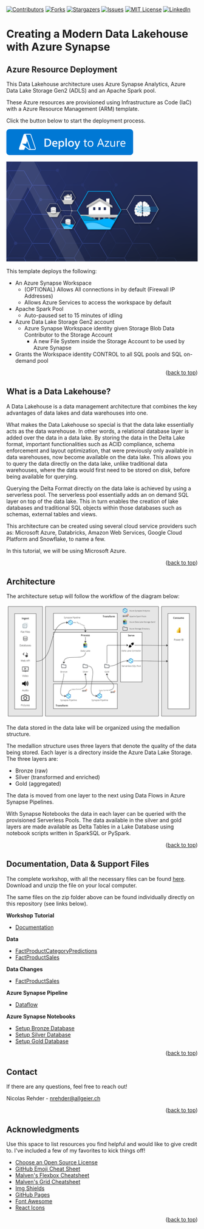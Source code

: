 <a name="readme-top"></a>

<!-- PROJECT SHIELDS -->
<!--
*** I'm using markdown "reference style" links for readability.
*** Reference links are enclosed in brackets [ ] instead of parentheses ( ).
*** See the bottom of this document for the declaration of the reference variables
*** for contributors-url, forks-url, etc. This is an optional, concise syntax you may use.
*** https://www.markdownguide.org/basic-syntax/#reference-style-links
-->
[![Contributors][contributors-shield]][contributors-url]
[![Forks][forks-shield]][forks-url]
[![Stargazers][stars-shield]][stars-url]
[![Issues][issues-shield]][issues-url]
[![MIT License][license-shield]][license-url]
[![LinkedIn][linkedin-shield]][linkedin-url]



<!-- ABOUT THE PROJECT -->
# Creating a Modern Data Lakehouse with Azure Synapse
## Azure Resource Deployment

This Data Lakehouse architecture uses Azure Synapse Analytics, Azure Data Lake Storage Gen2 (ADLS) and an Apache Spark pool. 

These Azure resources are provisioned using Infrastructure as Code (IaC) with a Azure Resource Management (ARM) template.

Click the button below to start the deployment process.

[![Deploy To Azure][azure-schield]][azure-url]

![Synapse Analytics](images/Data-Lakehouse.png)

This template deploys the following:

- An Azure Synapse Workspace
  - (OPTIONAL) Allows All connections in by default (Firewall IP Addresses)
  - Allows Azure Services to access the workspace by default  
- Apache Spark Pool
  - Auto-paused set to 15 minutes of idling
- Azure Data Lake Storage Gen2 account
  - Azure Synapse Workspace identity given Storage Blob Data Contributor to the Storage Account
    - A new File System inside the Storage Account to be used by Azure Synapse
- Grants the Workspace identity CONTROL to all SQL pools and SQL on-demand pool

<p align="right">(<a href="#readme-top">back to top</a>)</p>


<!-- GETTING STARTED -->
## What is a Data Lakehouse?

A Data Lakehouse is a data management architecture that combines the key advantages of data lakes and data warehouses into one. 

What makes the Data Lakehouse so special is that the data lake essentially acts as the data warehouse. In other words, a relational database layer is added over the data in a data lake. By storing the data in the Delta Lake format, important functionalities such as ACID compliance, schema enforcement and layout optimization, that were previously only available in data warehouses, now become available on the data lake. This allows you to query the data directly on the data lake, unlike traditional data warehouses, where the data would first need to be stored on disk, before being available for querying.

Querying the Delta Format directly on the data lake is achieved by using a serverless pool. The serverless pool essentially adds an on demand SQL layer on top of the data lake. This in turn enables the creation of lake databases and traditional SQL objects within those databases such as schemas, external tables and views.

This architecture can be created using several cloud service providers such as: Microsoft Azure, Databricks, Amazon Web Services, Google Cloud Platform and Snowflake, to name a few.

In this tutorial, we will be using Microsoft Azure.

<p align="right">(<a href="#readme-top">back to top</a>)</p>

## Architecture

The architecture setup will follow the workflow of the diagram below:

![Synapse Analytics](images/Data-Lakehouse-Architecture.png)

The data stored in the data lake will be organized using the medallion structure. 

The medallion structure uses three layers that denote the quality of the data being stored. Each layer is a directory inside the Azure Data Lake Storage. The three layers are: 

- Bronze (raw)
- Silver (transformed and enriched)
- Gold (aggregated)
 
The data is moved from one layer to the next using Data Flows in Azure Synapse Pipelines.

With Synapse Notebooks the data in each layer can be queried with the provisioned Serverless Pools. The data available in the silver and gold layers are made available as Delta Tables in a Lake Database using notebook scripts written in SparkSQL or PySpark.

<p align="right">(<a href="#readme-top">back to top</a>)</p>


<!-- USAGE EXAMPLES -->
## Documentation, Data & Support Files

The complete workshop, with all the necessary files can be found [here](Modern-Data-Lakehouse.zip). Download and unzip the file on your local computer.

The same files on the zip folder above can be found individually directly on this repository (see links below).

**Workshop Tutorial**

- [Documentation](documentation/Creating-a-Modern-Data-Lakehouse-with-Azure-Synapse.pdf)

**Data**

- [FactProductCategoryPredictions](data/FactProductCategoryPredictions.csv)
- [FactProductSales](data/FactProductSales.csv)

**Data Changes**

- [FactProductSales](data/changes/FactProductSales.csv)

**Azure Synapse Pipeline**

- [Dataflow](documentation/support/pipeline/TransformDeltaFormat.zip)

**Azure Synapse Notebooks**

- [Setup Bronze Database](documentation/support/notebooks/Setup-Bronze-Database.sql)
- [Setup Silver Database](documentation/support/notebooks/Setup-Silver-Database.sql)
- [Setup Gold Database](documentation/support/notebooks/Setup-Gold-Database.sql)


<p align="right">(<a href="#readme-top">back to top</a>)</p>


<!-- CONTACT -->
## Contact

If there are any questions, feel free to reach out!

Nicolas Rehder - nrehder@allgeier.ch

<p align="right">(<a href="#readme-top">back to top</a>)</p>


<!-- ACKNOWLEDGMENTS -->
## Acknowledgments

Use this space to list resources you find helpful and would like to give credit to. I've included a few of my favorites to kick things off!

* [Choose an Open Source License](https://choosealicense.com)
* [GitHub Emoji Cheat Sheet](https://www.webpagefx.com/tools/emoji-cheat-sheet)
* [Malven's Flexbox Cheatsheet](https://flexbox.malven.co/)
* [Malven's Grid Cheatsheet](https://grid.malven.co/)
* [Img Shields](https://shields.io)
* [GitHub Pages](https://pages.github.com)
* [Font Awesome](https://fontawesome.com)
* [React Icons](https://react-icons.github.io/react-icons/search)

<p align="right">(<a href="#readme-top">back to top</a>)</p>



<!-- MARKDOWN LINKS & IMAGES -->
<!-- https://www.markdownguide.org/basic-syntax/#reference-style-links -->
[contributors-shield]: https://img.shields.io/github/contributors/AllgeierSchweiz/azure-data-lakehouse.svg?style=for-the-badge
[contributors-url]: https://github.com/AllgeierSchweiz/azure-data-lakehouse/graphs/contributors
[forks-shield]: https://img.shields.io/github/forks/AllgeierSchweiz/azure-data-lakehouse.svg?style=for-the-badge
[forks-url]: https://github.com/AllgeierSchweiz/azure-data-lakehouse/network/members
[stars-shield]: https://img.shields.io/github/stars/AllgeierSchweiz/azure-data-lakehouse.svg?style=for-the-badge
[stars-url]: https://github.com/AllgeierSchweiz/azure-data-lakehouse/stargazers
[issues-shield]: https://img.shields.io/github/issues/AllgeierSchweiz/azure-data-lakehouse.svg?style=for-the-badge
[issues-url]: https://github.com/AllgeierSchweiz/azure-data-lakehouse/issues
[license-shield]: https://img.shields.io/github/license/AllgeierSchweiz/azure-data-lakehouse.svg?style=for-the-badge
[license-url]: https://github.com/AllgeierSchweiz/azure-data-lakehouse/blob/master/LICENSE.txt
[linkedin-shield]: https://img.shields.io/badge/-LinkedIn-black.svg?style=for-the-badge&logo=linkedin&colorB=555
[linkedin-url]: https://www.linkedin.com/in/nicolas-a-rehder/
[azure-schield]: https://raw.githubusercontent.com/Azure/azure-quickstart-templates/master/1-CONTRIBUTION-GUIDE/images/deploytoazure.svg?sanitize=true
[azure-url]: https://portal.azure.com/#create/Microsoft.Template/uri/https%3A%2F%2Fraw.githubusercontent.com%2FAllgeierSchweiz%2Fazure-data-lakehouse%2Fmain%2Fazuredeploy.json
[product-screenshot]: images/screenshot.png
[Next.js]: https://img.shields.io/badge/next.js-000000?style=for-the-badge&logo=nextdotjs&logoColor=white
[Next-url]: https://nextjs.org/
[React.js]: https://img.shields.io/badge/React-20232A?style=for-the-badge&logo=react&logoColor=61DAFB
[React-url]: https://reactjs.org/
[Vue.js]: https://img.shields.io/badge/Vue.js-35495E?style=for-the-badge&logo=vuedotjs&logoColor=4FC08D
[Vue-url]: https://vuejs.org/
[Angular.io]: https://img.shields.io/badge/Angular-DD0031?style=for-the-badge&logo=angular&logoColor=white
[Angular-url]: https://angular.io/
[Svelte.dev]: https://img.shields.io/badge/Svelte-4A4A55?style=for-the-badge&logo=svelte&logoColor=FF3E00
[Svelte-url]: https://svelte.dev/
[Laravel.com]: https://img.shields.io/badge/Laravel-FF2D20?style=for-the-badge&logo=laravel&logoColor=white
[Laravel-url]: https://laravel.com
[Bootstrap.com]: https://img.shields.io/badge/Bootstrap-563D7C?style=for-the-badge&logo=bootstrap&logoColor=white
[Bootstrap-url]: https://getbootstrap.com
[JQuery.com]: https://img.shields.io/badge/jQuery-0769AD?style=for-the-badge&logo=jquery&logoColor=white
[JQuery-url]: https://jquery.com 
